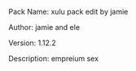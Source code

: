 Pack Name: xulu pack edit by jamie

Author: jamie and ele

Version: 1.12.2

Description: empreium sex